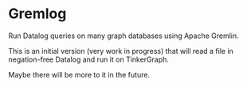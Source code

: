 # Gremlog

Run Datalog queries on many graph databases using Apache Gremlin.

This is an initial version (very work in progress) that will read a file in negation-free Datalog and run it on TinkerGraph.

Maybe there will be more to it in the future.

